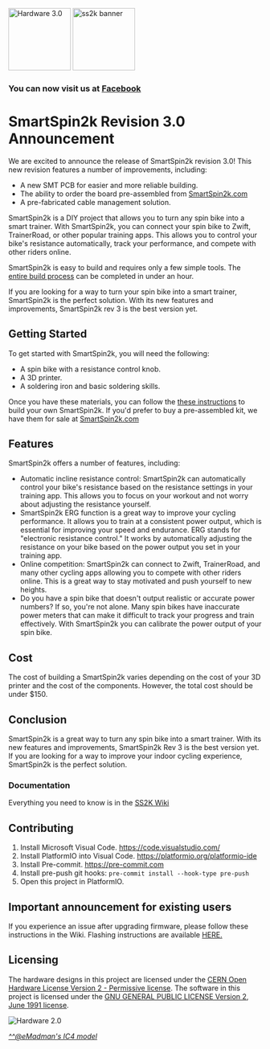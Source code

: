 <img src="/Pictures/Version3.jpg" alt="Hardware 3.0" height="124"> <img src="https://raw.githubusercontent.com/doudar/SmartSpin2k/develop/Pictures/ss2k_wiki_banner.png" alt="ss2k banner" height="124">
### You can now visit us at [Facebook](https://www.facebook.com/groups/716297469953492/)
# SmartSpin2k Revision 3.0 Announcement

We are excited to announce the release of SmartSpin2k revision 3.0! This new revision features a number of improvements, including:

* A new SMT PCB for easier and more reliable building.
* The ability to order the board pre-assembled from [SmartSpin2k.com](https://www.smartspin2k.com/purchase-kits)
* A pre-fabricated cable management solution.

SmartSpin2k is a DIY project that allows you to turn any spin bike into a smart trainer. With SmartSpin2k, you can connect your spin bike to Zwift, TrainerRoad, or other popular training apps. This allows you to control your bike's resistance automatically, track your performance, and compete with other riders online.

SmartSpin2k is easy to build and requires only a few simple tools. The [entire build process](https://github.com/doudar/SmartSpin2k/blob/develop/SS2kR3BuildingInstructions.pdf) can be completed in under an hour.

If you are looking for a way to turn your spin bike into a smart trainer, SmartSpin2k is the perfect solution. With its new features and improvements, SmartSpin2k rev 3 is the best version yet.

## Getting Started

To get started with SmartSpin2k, you will need the following:

* A spin bike with a resistance control knob.
* A 3D printer.
* A soldering iron and basic soldering skills.

Once you have these materials, you can follow the [these instructions](https://github.com/doudar/SmartSpin2k/blob/develop/SS2kR3BuildingInstructions.pdf) to build your own SmartSpin2k. If you'd prefer to buy a pre-assembled kit, we have them for sale at [SmartSpin2k.com](https://www.smartspin2k.com/purchase-kits) 

## Features

SmartSpin2k offers a number of features, including:

* Automatic incline resistance control: SmartSpin2k can automatically control your bike's resistance based on the resistance settings in your training app. This allows you to focus on your workout and not worry about adjusting the resistance yourself.
* SmartSpin2k ERG function is a great way to improve your cycling performance. It allows you to train at a consistent power output, which is essential for improving your speed and endurance. ERG stands for "electronic resistance control." It works by automatically adjusting the resistance on your bike based on the power output you set in your training app.
* Online competition: SmartSpin2k can connect to Zwift, TrainerRoad, and many other cycling apps allowing you to compete with other riders online. This is a great way to stay motivated and push yourself to new heights.
* Do you have a spin bike that doesn't output realistic or accurate power numbers? If so, you're not alone. Many spin bikes have inaccurate power meters that can make it difficult to track your progress and train effectively. With SmartSpin2k you can calibrate the power output of your spin bike. 

## Cost

The cost of building a SmartSpin2k varies depending on the cost of your 3D printer and the cost of the components. However, the total cost should be under $150.

## Conclusion

SmartSpin2k is a great way to turn any spin bike into a smart trainer. With its new features and improvements, SmartSpin2k Rev 3 is the best version yet. If you are looking for a way to improve your indoor cycling experience, SmartSpin2k is the perfect solution.

### Documentation
Everything you need to know is in the [SS2K Wiki](https://github.com/doudar/SmartSpin2k/wiki)

## Contributing
1. Install Microsoft Visual Code. https://code.visualstudio.com/
2. Install PlatformIO into Visual Code. https://platformio.org/platformio-ide
3. Install Pre-commit. https://pre-commit.com
4. Install pre-push git hooks: `pre-commit install --hook-type pre-push`
5. Open this project in PlatformIO.

## Important announcement for existing users
If you experience an issue after upgrading firmware, please follow these instructions in the Wiki. Flashing instructions are available [HERE.](https://github.com/doudar/SmartSpin2k/wiki/Loading-Software)

## Licensing
The hardware designs in this project are licensed under the [CERN Open Hardware License Version 2 - Permissive license](Hardware/LICENSE).
The software in this project is licensed under the [GNU GENERAL PUBLIC LICENSE Version 2, June 1991 license](LICENSE).

<img src="Pictures/Schwinn_IC4_MOD.png" alt="Hardware 2.0"/> 

[_^^@eMadman's IC4 model_](https://github.com/doudar/SmartSpin2k/tree/develop/Hardware/MODS/Case%20V2%20-%20Schwinn%20IC4%20Mod)
